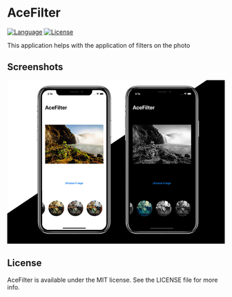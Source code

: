 # AceFilter

[![Language](https://img.shields.io/badge/Swift-5-orange.svg?style=flat)](https://swift.org)
[![License](https://img.shields.io/github/license/romarakhlin/AceFilter)](https://github.com/romarakhlin/AceFilter/blob/master/LICENSE)

This application helps with the application of filters on the photo

## Screenshots

![image](./img.jpg)

## License

AceFilter is available under the MIT license. See the LICENSE file for more info.
